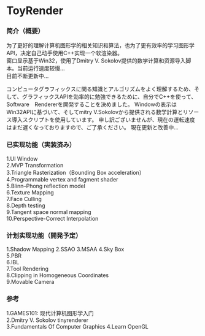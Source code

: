 # ToyRender

### 简介（概要）  
为了更好的理解计算机图形学的相关知识和算法，也为了更有效率的学习图形学API，决定自己动手使用C++实现一个软渲染器。  
窗口显示基于Win32，使用了Dmitry V. Sokolov提供的数学计算和资源导入脚本。当前运行速度较慢...  
目前不断更新中...

コンピュータグラフィックスに関る知識とアルゴリズムをよく理解するため、そして、グラフィックスAPIを効率的に勉強できるために、自分でC++を使って、Software　Rendererを開発することを決めました。
Windowの表示はWin32APIに基づいて、そしてmitry V.Sokolovから提供される数学計算とリソース導入スクリプトを使用しています。
申し訳ございませんが、現在の運転速度はまだ遅くなっておりますので、ご了承ください。
現在更新と改善中…

### 已实现功能（実装済み）
1.UI Window  
2.MVP Transformation  
3.Triangle Rasterization（Bounding Box acceleration）  
4.Programmable vertex and fagment shader  
5.Blinn–Phong reflection model  
6.Texture Mapping  
7.Face Culling  
8.Depth testing   
9.Tangent space normal mapping  
10.Perspective-Correct Interpolation  

### 计划实现功能（開発予定）
1.Shadow Mapping
2.SSAO
3.MSAA
4.Sky Box  
5.PBR  
6.IBL  
7.Tool Rendering  
8.Clipping in Homogeneous Coordinates  
9.Movable Camera  

### 参考
1.GAMES101: 现代计算机图形学入门  
2.Dmitry V. Sokolov tinyrenderer  
3.Fundamentals Of Computer Graphics 
4.Learn OpenGL  
